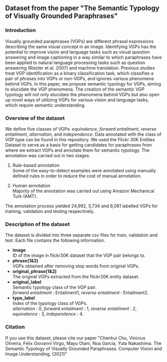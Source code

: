 Dataset from the paper "The Semantic Typology of Visually Grounded Paraphrases" 
------

### Introduction

Visually grounded paraphrases (VGPs) are different phrasal expressions describing the same visual concept in an image. Identifying VGPs has the potential to improve vision and language tasks such as visual question answering and image captioning in a way similar to which paraphrases have been applied to natural language processing tasks such as question answering (Riezler et al. 2007) and machine translation. Previous studies treat VGP identification as a binary classification task, which classifies a pair of phrases into VGPs or non-VGPs, and ignores various phenomena behind VGPs. In this paper, we propose semantic typology for VGPs, aiming to elucidate the VGP phenomena. The creation of the semantic VGP typology will not only elucidate the phenomena behind VGPs but also open up novel ways of utilizing VGPs for various vision and language tasks, which require semantic understanding.  

### Overview of the dataset
We define five classes of VGPs: *equivalence*, *forward entailment*, *reverse entailment*, *alternation*, and *independence*. Data annotated with the class of VGP type can be found in this repository. We used the Flickr 30K Entities Dataset to serve as a basis for getting candidates for paraphrases from where we extract VGPs and annotate them for semantic typology. The annotation was carried out in two stages. 

1. Rule-based annotation  
Some of the easy-to-detect examples were annotated using manually defined rules in order to reduce the cost of manual annotation.

2. Human annotation  
Majority of the annotation was carried out using Amazon Mechanical Turk (AMT).
 
The annotation process yielded 24,992, 5,734 and 6,061 labelled VGPs for training, validation and testing respectively.

### Description of the dataset
The dataset is  divided into three separate csv files for train, validation and test. Each file contains the following information. 
* **image**  
ID of the image in flickr30K dataset that the VGP pair belongs to.
* **phrase(1&2)**  
VGPs obtained after removing stop words from original VGPs.
* **original_phrase(1&2)**  
The original VGPs extracted from the flickr30K entity dataset.
* **original_label**  
Semantic typology class of the VGP pair.  
*forward entailment* : Entailment1, *reverse entailment* : Entailment2.
* **type_label**  
Index of the typology class of VGPs.  
*alternation* : 0, *forward entailment* : 1, *reverse entailment* : 2, *equivalence* : 3, *independence* : 4.

### Citation
If you use this dataset, please cite our paper "Chenhui Chu, Vinicius Oliveira, Felix Giovanni Virgo, Mayu Otani, Noa Garcia, Yuta Nakashima. The Semantic Typology of Visually Grounded Paraphrases. Computer Vision and Image Understanding, (2021)"
